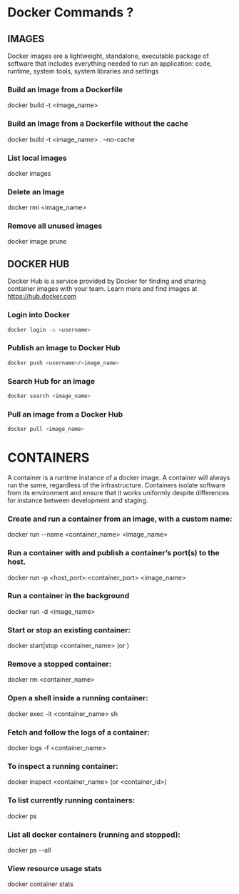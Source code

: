 # Docker Commands ?

## IMAGES

Docker images are a lightweight, standalone, executable package
of software that includes everything needed to run an application:
code, runtime, system tools, system libraries and settings

### Build an Image from a Dockerfile
docker build -t <image_name>

### Build an Image from a Dockerfile without the cache
docker build -t <image_name> . –no-cache

### List local images
docker images

### Delete an Image
docker rmi <image_name>

### Remove all unused images
docker image prune 


## DOCKER HUB
Docker Hub is a service provided by Docker for finding and sharing
container images with your team. Learn more and find images
at https://hub.docker.com

### Login into Docker
```bash
docker login -u <username>
```

### Publish an image to Docker Hub

```bash
docker push <username>/<image_name>
```
### Search Hub for an image

```bash
docker search <image_name>
```
### Pull an image from a Docker Hub
```bash
docker pull <image_name>
```

# CONTAINERS
A container is a runtime instance of a docker image. A container
will always run the same, regardless of the infrastructure.
Containers isolate software from its environment and ensure
that it works uniformly despite differences for instance between
development and staging.

### Create and run a container from an image, with a custom name:
docker run --name <container_name> <image_name>

### Run a container with and publish a container’s port(s) to the host.
docker run -p <host_port>:<container_port> <image_name>

### Run a container in the background
docker run -d <image_name>

### Start or stop an existing container:
docker start|stop <container_name> (or <container-id>)

### Remove a stopped container:
docker rm <container_name>

### Open a shell inside a running container:
docker exec -it <container_name> sh

### Fetch and follow the logs of a container:
docker logs -f <container_name>

### To inspect a running container:
docker inspect <container_name> (or <container_id>)

### To list currently running containers:
docker ps

### List all docker containers (running and stopped):
docker ps --all

### View resource usage stats
docker container stats
